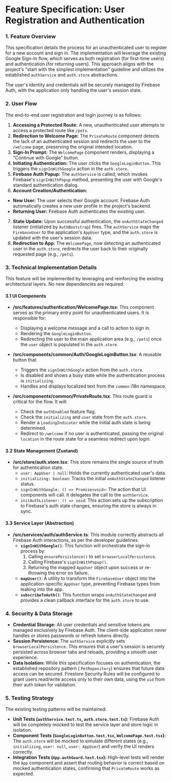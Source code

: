 # Feature Specification: User Registration and Authentication

### 1. Feature Overview

This specification details the process for an unauthenticated user to register for a new account and sign in. The
implementation will leverage the existing Google Sign-In flow, which serves as both registration (for first-time users)
and authentication (for returning users). This approach aligns with the project's "start with the simplest
implementation" guideline and utilizes the established `authService` and `auth.store` abstractions.

The user's identity and credentials will be securely managed by Firebase Auth, with the application only handling the
user's session state.

### 2. User Flow

The end-to-end user registration and login journey is as follows:

1. **Accessing a Protected Route:** A new, unauthenticated user attempts to access a protected route like `/pets`.
2. **Redirection to Welcome Page:** The `PrivateRoute` component detects the lack of an authenticated session and
   redirects the user to the `/welcome` page, preserving the original intended location.
3. **Sign-In Prompt:** The `WelcomePage` component renders, displaying a "Continue with Google" button.
4. **Initiating Authentication:** The user clicks the `GoogleLoginButton`. This triggers the `signInWithGoogle` action
   in the `auth.store`.
5. **Firebase Auth Popup:** The `authService` is called, which invokes Firebase's `signInWithPopup` method, presenting
   the user with Google's standard authentication dialog.
6. **Account Creation/Authentication:**

- **New User:** The user selects their Google account. Firebase Auth automatically creates a new user profile in the
  project's backend.
- **Returning User:** Firebase Auth authenticates the existing user.

7. **State Update:** Upon successful authentication, the `onAuthStateChanged` listener (initialized by `AuthBootstrap`)
   fires. The `authService` maps the `FirebaseUser` to the application's `AppUser` type, and the `auth.store` is updated
   with the user's session data.
8. **Redirection to App:** The `WelcomePage`, now detecting an authenticated user in the `auth.store`, redirects the
   user back to their originally requested page (e.g., `/pets`).

### 3. Technical Implementation Details

This feature will be implemented by leveraging and reinforcing the existing architectural layers. No new dependencies
are required.

#### 3.1 UI Components

- **/src/features/authentication/WelcomePage.tsx**:
  This component serves as the primary entry point for unauthenticated users. It is responsible for:
  - Displaying a welcome message and a call to action to sign in.
  - Rendering the `GoogleLoginButton`.
  - Redirecting the user to the main application area (e.g., `/pets`) once the `user` object is populated in the
    `auth.store`.

- **/src/components/common/Auth/GoogleLoginButton.tsx**: A reusable button that:
  - Triggers the `signInWithGoogle` action from the `auth.store`.
  - Is disabled and shows a busy state while the authentication process is `initializing`.
  - Handles and displays localized text from the `common` i18n namespace.

- **/src/components/common/PrivateRoute.tsx**: This route guard is critical for the flow. It will:
  - Check the `authEnabled` feature flag.
  - Check the `initializing` and `user` state from the `auth.store`.
  - Render a `LoadingIndicator` while the initial auth state is being determined.
  - Redirect to `/welcome` if no user is authenticated, passing the original `location` in the route state for a
    seamless redirect upon login.

#### 3.2 State Management (Zustand)

- **/src/store/auth.store.tsx**: This store remains the single source of truth for authentication state.
  - `user: AppUser | null`: Holds the currently authenticated user's data.
  - `initializing: boolean`: Tracks the initial `onAuthStateChanged` listener status.
  - `signInWithGoogle: () => Promise<void>`: The action that UI components will call. It delegates the call to the
    `authService`.
  - `initAuthListener: () => void`: This action sets up the subscription to Firebase's auth state changes, ensuring the
    store is always in sync.

#### 3.3 Service Layer (Abstraction)

- **/src/services/auth/authService.ts**: This module correctly abstracts all Firebase Auth interactions, as per the
  developer guidelines.
  - **`signInWithGoogle()`**: This function will orchestrate the sign-in process by:
    1. Calling `ensurePersistence()` to set `browserLocalPersistence`.
    2. Calling Firebase's `signInWithPopup()`.
    3. Returning the mapped `AppUser` object upon success or re-throwing the error on failure.
  - **`mapUser()`**: A utility to transform the `FirebaseUser` object into the application-specific `AppUser` type,
    preventing Firebase types from leaking into the app.
  - **`subscribeToAuth()`**: This function wraps `onAuthStateChanged` and provides a clean callback interface for the
    `auth.store` to use.

### 4. Security & Data Storage

- **Credential Storage:** All user credentials and sensitive tokens are managed exclusively by Firebase Auth. The
  client-side application never handles or stores passwords or refresh tokens directly.
- **Session Persistence:** The `authService` explicitly sets `browserLocalPersistence`. This ensures that a user's
  session is securely persisted across browser tabs and reloads, providing a smooth user experience.
- **Data Isolation:** While this specification focuses on authentication, the established repository pattern (
  `PetRepository`) ensures that future data access can be secured. Firestore Security Rules will be configured to grant
  users read/write access only to their own data, using the `uid` from their auth token for validation.

### 5. Testing Strategy

The existing testing patterns will be maintained:

- **Unit Tests (`authService.test.ts`, `auth.store.test.ts`):** Firebase Auth will be completely mocked to test the
  service layer and store logic in isolation.
- **Component Tests (`GoogleLoginButton.test.tsx`, `WelcomePage.test.tsx`):** The `auth.store` will be mocked to
  simulate different states (e.g., `initializing`, `user: null`, `user: AppUser`) and verify the UI renders correctly.
- **Integration Tests (`App.authGuard.test.tsx`):** High-level tests will render the `App` component and assert that
  routing behavior is correct based on mocked authentication states, confirming that `PrivateRoute` works as expected.
